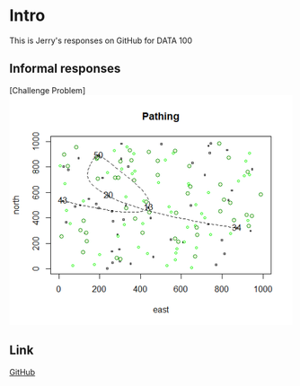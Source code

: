 


# Intro
This is Jerry's responses on GitHub for DATA 100


## Informal responses

[Challenge Problem]![Challenge Problem](challenge1.png)



## Link

[GitHub](http://github.com)
